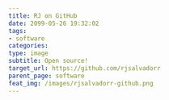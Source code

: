 ```yaml
---
title: RJ on GitHub
date: 2099-05-26 19:32:02
tags:
- software
categories:
type: image
subtitle: Open source!
target_url: https://github.com/rjsalvadorr
parent_page: software
feat_img: /images/rjsalvadorr-github.png
---
```


